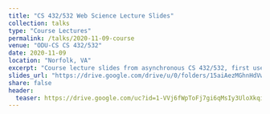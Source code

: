 ```yaml
---
title: "CS 432/532 Web Science Lecture Slides"
collection: talks
type: "Course Lectures"
permalink: /talks/2020-11-09-course
venue: "ODU-CS CS 432/532"
date: 2020-11-09
location: "Norfolk, VA"
excerpt: "Course lecture slides from asynchronous CS 432/532, first used in [Fall 2020](https://www.cs.odu.edu/~mweigle/CS432-F20/)"
slides_url: "https://drive.google.com/drive/u/0/folders/15aiAezMGhnHdVwOO6qDqVyDn1JxHPd5o"
share: false
header:
  teaser: https://drive.google.com/uc?id=1-VVj6fWpToFj7gi6qMsIy3UloXkqi7vL  
---
```

